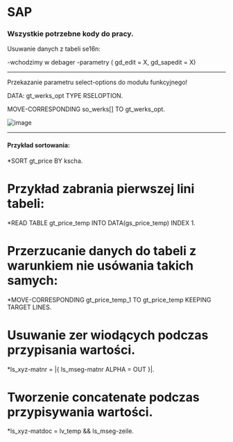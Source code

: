 # SAP
 ### Wszystkie potrzebne kody do pracy.

Usuwanie danych z tabeli se16n:

-wchodzimy w debager
-parametry ( gd_edit = X, gd_sapedit = X)

---------------------------------------------------------------
Przekazanie parametru select-options do modułu funkcyjnego!

DATA: gt_werks_opt TYPE RSELOPTION.

MOVE-CORRESPONDING so_werks[] TO gt_werks_opt.

![image](https://user-images.githubusercontent.com/91785152/196413115-73fcfaf3-132a-4c11-88c1-482532c18bc6.png)

---------------------------------------------------------------
#### Przykład sortowania: 

*SORT gt_price BY kscha.

# Przykład zabrania pierwszej lini tabeli: 

*READ TABLE gt_price_temp INTO DATA(gs_price_temp) INDEX 1.

# Przerzucanie danych do tabeli z warunkiem nie usówania takich samych:

*MOVE-CORRESPONDING gt_price_temp_1 TO  gt_price_temp KEEPING TARGET LINES.

# Usuwanie zer wiodących podczas przypisania wartości.

*ls_xyz-matnr = |{ ls_mseg-matnr ALPHA = OUT }|.
	
# Tworzenie concatenate podczas przypisywania wartości.
	
*ls_xyz-matdoc = lv_temp && ls_mseg-zeile.

